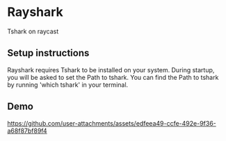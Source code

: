 # Rayshark

Tshark on raycast


## Setup instructions
Rayshark requires Tshark to be installed on your system.
During startup, you will be asked to set the Path to tshark.
You can find the Path to tshark by running 'which tshark' in your terminal.

## Demo  
https://github.com/user-attachments/assets/edfeea49-ccfe-492e-9f36-a68f87bf89f4
